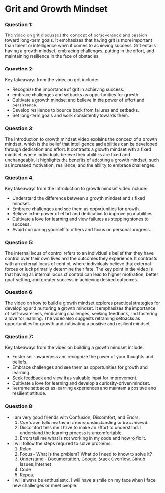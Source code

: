 # Grit and Growth Mindset

### Question 1:

The video on grit discusses the concept of perseverance and passion toward long-term goals. It emphasizes that having grit is more important than talent or intelligence when it comes to achieving success. Grit entails having a growth mindset, embracing challenges, putting in the effort, and maintaining resilience in the face of obstacles.

### Question 2:

Key takeaways from the video on grit include:
- Recognize the importance of grit in achieving success.
- embrace challenges and setbacks as opportunities for growth.
- Cultivate a growth mindset and believe in the power of effort and persistence.
- Develop resilience to bounce back from failures and setbacks.
- Set long-term goals and work consistently towards them.

### Question 3:

The Introduction to growth mindset video explains the concept of a growth mindset, which is the belief that intelligence and abilities can be developed through dedication and effort. It contrasts a growth mindset with a fixed mindset, where individuals believe their abilities are fixed and unchangeable. It highlights the benefits of adopting a growth mindset, such as increased motivation, resilience, and the ability to embrace challenges.

### Question 4:

Key takeaways from the Introduction to growth mindset video include:
- Understand the difference between a growth mindset and a fixed mindset.
- Embrace challenges and see them as opportunities for growth.
- Believe in the power of effort and dedication to improve your abilities.
- Cultivate a love for learning and view failures as stepping stones to success.
- Avoid comparing yourself to others and focus on personal progress.

### Question 5:

The internal locus of control refers to an individual's belief that they have control over their own lives and the outcomes they experience. It contrasts with an external locus of control, where individuals believe that external forces or luck primarily determine their fate. The key point in the video is that having an internal locus of control can lead to higher motivation, better goal-setting, and greater success in achieving desired outcomes.

### Question 6:

The video on how to build a growth mindset explores practical strategies for developing and nurturing a growth mindset. It emphasizes the importance of self-awareness, embracing challenges, seeking feedback, and fostering a love for learning. The video also suggests reframing setbacks as opportunities for growth and cultivating a positive and resilient mindset.

### Question 7:

Key takeaways from the video on building a growth mindset include:
- Foster self-awareness and recognize the power of your thoughts and beliefs.
- Embrace challenges and see them as opportunities for growth and learning.
- Seek feedback and view it as valuable input for improvement.
- Cultivate a love for learning and develop a curiosity-driven mindset.
- Reframe setbacks as learning experiences and maintain a positive and resilient attitude.

### Question 8:
 
- I am very good friends with Confusion, Discomfort, and Errors.
   1. Confusion tells me there is more understanding to be achieved.
   2. Discomfort tells me I have to make an effort to understand. I understand the learning process is uncomfortable.
   3. Errors tell me what is not working in my code and how to fix it.
- I will follow the steps required to solve problems:
   1. Relax
   2. Focus - What is the problem? What do I need to know to solve it?
   3. Understand - Documentation, Google, Stack Overflow, Github Issues, Internet
   4. Code
   5. Repeat
- I will always be enthusiastic. I will have a smile on my face when I face new challenges or meet people.
